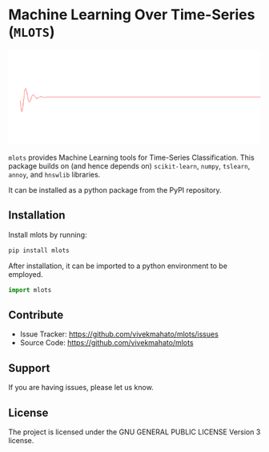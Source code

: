 # Machine Learning Over Time-Series (```MLOTS```)

 ![](docs/source/signal.gif)

```mlots``` provides Machine Learning tools for Time-Series Classification.
This package builds on (and hence depends on) ```scikit-learn```, ```numpy```, ```tslearn```, ```annoy```, and ```hnswlib``` libraries.

It can be installed as a python package from the PyPI repository.

## Installation

Install mlots by running:

  ```python
  pip install mlots
  ```

After installation, it can be imported to a python environment to be employed.

   ```python
   import mlots
   ```

## Contribute

- Issue Tracker: https://github.com/vivekmahato/mlots/issues
- Source Code: https://github.com/vivekmahato/mlots

## Support

If you are having issues, please let us know.

## License

The project is licensed under the GNU GENERAL PUBLIC LICENSE Version 3 license.
